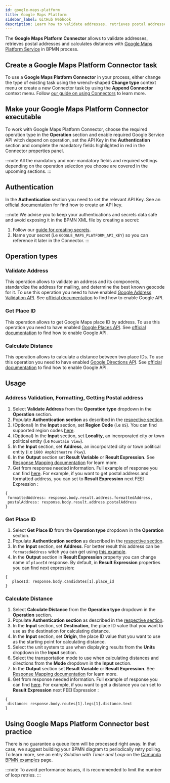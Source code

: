 ```yaml
---
id: google-maps-platform
title: Google Maps Platform
sidebar_label: GitHub Webhook
description: Learn how to validate addresses, retrieves postal addresses and calculates distances with Google Maps Platform Connector.
---
```


The **Google Maps Platform Connector** allows to validate addresses, retrieves postal addresses and calculates distances with [Google Maps Platform Service](https://mapsplatform.google.com/) in BPMN process.

## Create a Google Maps Platform Connector task

To use a **Google Maps Platform Connector** in your process, either change the type of existing task using the wrench-shaped **Change type** context menu or create a new Connector task by using the **Append Connector** context menu. Follow [our guide on using Connectors](../use-connectors.md) to learn more.

## Make your Google Maps Platform Connector executable

To work with Google Maps Platform Connector, choose the required operation type in the **Operation** section and enable required Google Service API witch depend on operation, set the API Key in the **Authentication** section and complete the mandatory fields highlighted in red in the Connector properties panel.

:::note
All the mandatory and non-mandatory fields and required settings depending on the operation selection you choose are covered in the upcoming sections.
:::

## Authentication

In the **Authentication** section you need to set the relevant API Key. See an [official documentation](https://cloud.google.com/docs/authentication/api-keys#create) for find how to create an API key.

:::note
We advise you to keep your authentications and secrets data safe and avoid exposing it in the BPMN XML file by creating a secret:

1. Follow our [guide for creating secrets](../../console/manage-clusters/manage-secrets.md).
2. Name your secret (i.e `GOOGLE_MAPS_PLATFORM_API_KEY`) so you can reference it later in the Connector.
   :::

## Operation types

### Validate Address

This operation allows to validate an address and its components, standardize the address for mailing, and determine the best known geocode for it.
To use this operation you need to have enabled [Google Address Validation API](https://developers.google.com/maps/documentation/address-validation/overview). See [official documentation](https://developers.google.com/maps/documentation/address-validation/cloud-setup) to find how to enable Google API.

### Get Place ID

This operation allows to get Google Maps place ID by address.
To use this operation you need to have enabled [Google Places API](https://developers.google.com/maps/documentation/places/web-service). See [official documentation](https://developers.google.com/maps/documentation/places/web-service/get-api-key) to find how to enable Google API.

### Calculate Distance

This operation allows to calculate a distance between two place IDs.
To use this operation you need to have enabled [Google Directions API](https://developers.google.com/maps/documentation/directions). See [official documentation](https://developers.google.com/maps/documentation/directions/get-api-key) to find how to enable Google API.

## Usage

### Address Validation, Formatting, Getting Postal address

1. Select **Validate Address** from the **Operation type** dropdown in the **Operation** section.
2. Populate **Authentication section** as described in the [respective section](#authentication).
3. (Optional) In the **Input** section, set **Region Code** (i.e `US`). You can find supported region codes [here](https://developers.google.com/maps/documentation/address-validation/coverage).
4. (Optional) In the **Input** section, set **Locality**, an incorporated city or town political entity (i.e `Mountain View`).
5. In the **Input** section, set **Address**, an incorporated city or town political entity (i.e `1600 Amphitheatre Pkwy`).
6. In the **Output** section set **Result Variable** or **Result Expression**. See [Response Mapping documentation](https://docs.camunda.io/docs/components/connectors/use-connectors/#response-mapping) for learn more.
7. Get from response needed information. Full example of response you can find [here](https://developers.google.com/maps/documentation/address-validation/requests-validate-address#address_validation_response). For example, if you want to get postal address and formatted address, you can set to **Result Expression** next FEEl Expression :

```
{
 formattedAddress: response.body.result.address.formattedAddress,
 postalAddress: response.body.result.address.postalAddress
}
```

### Get Place ID

1. Select **Get Place ID** from the **Operation type** dropdown in the **Operation** section.
2. Populate **Authentication section** as described in the [respective section](#authentication).
3. In the **Input** section, set **Address**. For better result this address can be `formatedAddress` witch you can get using [this example](#address-validation-formatting-getting-postal-address).
4. In the **Output** section in **Result Expression** property you can change name of `placeId` response. By default, in **Result Expression** properties you can find next expression:

```
{
   placeId: response.body.candidates[1].place_id
}
```

### Calculate Distance

1. Select **Calculate Distance** from the **Operation type** dropdown in the **Operation** section.
2. Populate **Authentication section** as described in the [respective section](#authentication).
3. In the **Input** section, set **Destination**, the place ID value that you want to use as the destination for calculating distance.
4. In the **Input** section, set **Origin**, the place ID value that you want to use as the starting point for calculating distance.
5. Select the unit system to use when displaying results from the **Units** dropdown in the **Input** section.
6. Select the transportation mode to use when calculating distances and directions from the **Mode** dropdown in the **Input** section.
7. In the **Output** section set **Result Variable** or **Result Expression**. See [Response Mapping documentation](https://docs.camunda.io/docs/components/connectors/use-connectors/#response-mapping) for learn more.
8. Get from response needed information. Full example of response you can find [here](https://developers.google.com/maps/documentation/directions/start#getting-directions). For example, if you want to get a distance you can set to **Result Expression** next FEEl Expression :

```
{
 distance: response.body.routes[1].legs[1].distance.text
}
```

## Using Google Maps Platform Connector best practice

There is no guarantee a queue item will be processed right away. In that case, we suggest building your BPMN diagram to periodically retry polling.
To learn more, see an entry _Solution with Timer and Loop_ on the [Camunda BPMN examples](https://camunda.com/bpmn/examples/) page.

:::note
To avoid performance issues, it is recommended to limit the number of loop retries.
:::
